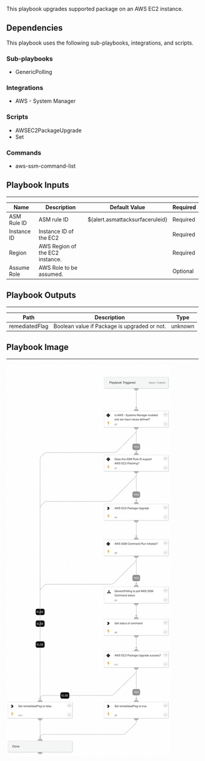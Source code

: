 This playbook upgrades supported package on an AWS EC2 instance.

## Dependencies

This playbook uses the following sub-playbooks, integrations, and scripts.

### Sub-playbooks

* GenericPolling

### Integrations

* AWS - System Manager

### Scripts

* AWSEC2PackageUpgrade
* Set

### Commands

* aws-ssm-command-list

## Playbook Inputs

---

| **Name** | **Description** | **Default Value** | **Required** |
| --- | --- | --- | --- |
| ASM Rule ID | ASM rule ID | ${alert.asmattacksurfaceruleid} | Required |
| Instance ID | Instance ID of the EC2 |  | Required |
| Region | AWS Region of the EC2 instance. |  | Required |
| Assume Role | AWS Role to be assumed. |  | Optional |

## Playbook Outputs

---

| **Path** | **Description** | **Type** |
| --- | --- | --- |
| remediatedFlag | Boolean value if Package is upgraded or not. | unknown |

## Playbook Image

---

![AWS - EC2 Package Upgrade](../doc_files/AWS_-_EC2_Package_Upgrade.png)
